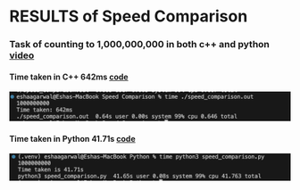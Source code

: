 # RESULTS of Speed Comparison

### Task of counting to 1,000,000,000 in both c++ and python [video](https://www.youtube.com/watch?v=VioxsWYzoJk)

#### Time taken in C++ **642ms** [code](../C++/Speed%20Comparison/speed_comparison.cpp)

![Picture](./speed_comparison_cpp.png)

#### Time taken in Python **41.71s** [code](./python/count_up.py)

![Picture](./speed_comparison_py.png)
